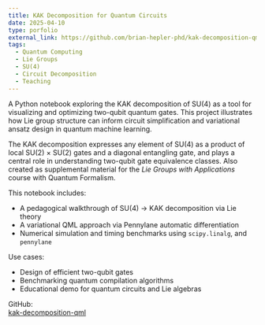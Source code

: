 ```yaml
---
title: KAK Decomposition for Quantum Circuits
date: 2025-04-10
type: porfolio
external_link: https://github.com/brian-hepler-phd/kak-decomposition-qml
tags:
  - Quantum Computing
  - Lie Groups
  - SU(4)
  - Circuit Decomposition
  - Teaching
---
```


A Python notebook exploring the KAK decomposition of SU(4) as a tool for visualizing and optimizing two-qubit quantum gates. This project illustrates how Lie group structure can inform circuit simplification and variational ansatz design in quantum machine learning.

<!--more-->

The KAK decomposition expresses any element of SU(4) as a product of local SU(2) × SU(2) gates and a diagonal entangling gate, and plays a central role in understanding two-qubit gate equivalence classes. Also created as supplemental material for the *Lie Groups with Applications* course with Quantum Formalism. 

This notebook includes:

- A pedagogical walkthrough of SU(4) → KAK decomposition via Lie theory
- A variational QML approach via Pennylane automatic differentiation
- Numerical simulation and timing benchmarks using `scipy.linalg`, and `pennylane`

Use cases:

- Design of efficient two-qubit gates
- Benchmarking quantum compilation algorithms
- Educational demo for quantum circuits and Lie algebras

 GitHub:  
 [kak-decomposition-qml](https://github.com/brian-hepler-phd/kak-decomposition-qml)